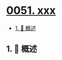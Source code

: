 # [0051. xxx](https://github.com/Tdahuyou/TNotes.leetcode/tree/main/notes/0051.%20xxx)

<!-- region:toc -->

- [1. 📝 概述](#1--概述)

<!-- endregion:toc -->

## 1. 📝 概述
